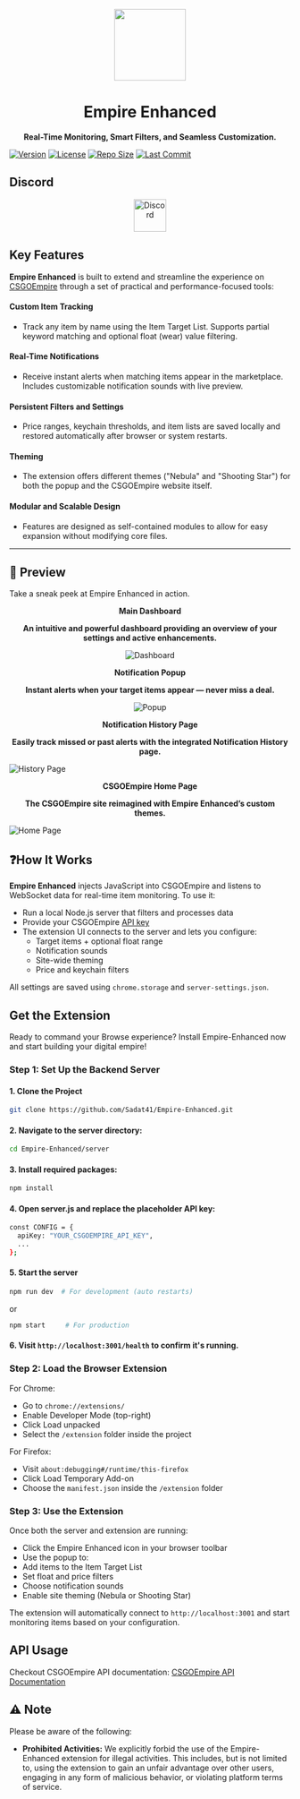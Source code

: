 

<p align="center">
  <a href="https://betterfloat.com/">
    <img width="128" src="https://github.com/Sadat41/Empire-Enhanced/blob/main/icon128.png?raw=true"/>
  </a>
  <h1 align="center">Empire Enhanced</h1>
</p>
<p align="center"><strong> Real-Time Monitoring, Smart Filters, and Seamless Customization. </strong></p>


[![Version](https://img.shields.io/badge/version-1.0.0-blue.svg)](https://github.com/Sadat41/Empire-Enhanced)
[![License](https://img.shields.io/badge/license-MIT-green.svg)](LICENSE.md)
[![Repo Size](https://img.shields.io/github/repo-size/Sadat41/Empire-Enhanced?label=repo%20size&color=orange)](https://github.com/Sadat41/Empire-Enhanced)
[![Last Commit](https://img.shields.io/github/last-commit/Sadat41/Empire-Enhanced?label=last%20commit&color=lightgrey)](https://github.com/Sadat41/Empire-Enhanced/commits/main)


## Discord 
<p align="center">
  <a href="https://discord.gg/tmX4HjmQKz">
    <picture>
      <source srcset="https://i.postimg.cc/Fzj7T05w/discord.png" media="(prefers-color-scheme: dark)">
      <img height="58" src="https://i.postimg.cc/Fzj7T05w/discord.png" alt="Discord"></picture></a>
</p>


## Key Features
**Empire Enhanced** is built to extend and streamline the experience on [CSGOEmpire](https://csgoempire.com) through a set of practical and performance-focused tools:
#### Custom Item Tracking  
- Track any item by name using the Item Target List. Supports partial keyword matching and optional float (wear) value filtering.
#### Real-Time Notifications  
- Receive instant alerts when matching items appear in the marketplace. Includes customizable notification sounds with live preview.
#### Persistent Filters and Settings  
- Price ranges, keychain thresholds, and item lists are saved locally and restored automatically after browser or system restarts.
#### Theming
- The extension offers different themes ("Nebula" and "Shooting Star") for both the popup and the CSGOEmpire website itself.
#### Modular and Scalable Design  
- Features are designed as self-contained modules to allow for easy expansion without modifying core files.
---
## 📸 Preview

Take a sneak peek at Empire Enhanced in action.
<p align="center"><strong>Main Dashboard</strong></p>
<p align="center"><strong>An intuitive and powerful dashboard providing an overview of your settings and active enhancements.</strong></p>
<p align="center">
  <img src="https://github.com/Sadat41/Empire-Enhanced/blob/main/Demo/Dashboard.gif" alt="Dashboard">
</p>


<p align="center"><strong>Notification Popup</strong></p>
<p align="center"><strong>Instant alerts when your target items appear — never miss a deal.</strong></p>
<p align="center">
  <img src="https://github.com/Sadat41/Empire-Enhanced/blob/main/Demo/Notification.png" alt="Popup">
</p>


<p align="center"><strong>Notification History Page</strong></p>
<p align="center"><strong>Easily track missed or past alerts with the integrated Notification History page.</strong></p>

![History Page](https://github.com/Sadat41/Empire-Enhanced/blob/main/Demo/History%20Page.png)


<p align="center"><strong>CSGOEmpire Home Page</strong></p>
<p align="center"><strong>The CSGOEmpire site reimagined with Empire Enhanced’s custom themes.</strong></p>

![Home Page](https://github.com/Sadat41/Empire-Enhanced/blob/main/Demo/Homepage.png)



## ❓How It Works
**Empire Enhanced** injects JavaScript into CSGOEmpire and listens to WebSocket data for real-time item monitoring.
To use it:
- Run a local Node.js server that filters and processes data
- Provide your CSGOEmpire [API key](https://csgoempire.com/trading/apikey)
- The extension UI connects to the server and lets you configure:
  -  Target items + optional float range
  -  Notification sounds
  -  Site-wide theming
  -  Price and keychain filters

All settings are saved using `chrome.storage` and `server-settings.json`.

## Get the Extension

Ready to command your Browse experience? Install Empire-Enhanced now and start building your digital empire!

### Step 1: Set Up the Backend Server

#### 1. Clone the Project
```bash
git clone https://github.com/Sadat41/Empire-Enhanced.git
```
#### 2. Navigate to the server directory:
``` bash
cd Empire-Enhanced/server
```
#### 3. Install required packages:
```bash
npm install
```
#### 4. Open server.js and replace the placeholder API key:
```bash
const CONFIG = {
  apiKey: "YOUR_CSGOEMPIRE_API_KEY",
  ...
};
```
#### 5. Start the server
```bash
npm run dev  # For development (auto restarts)
```
or
```bash
npm start     # For production
```
#### 6. Visit `http://localhost:3001/health` to confirm it's running.

### Step 2: Load the Browser Extension

For Chrome:
- Go to `chrome://extensions/`
- Enable Developer Mode (top-right)
- Click Load unpacked
- Select the `/extension` folder inside the project

For Firefox:
- Visit `about:debugging#/runtime/this-firefox`
- Click Load Temporary Add-on
- Choose the `manifest.json` inside the `/extension` folder

### Step 3: Use the Extension
Once both the server and extension are running:
- Click the Empire Enhanced icon in your browser toolbar
- Use the popup to:
- Add items to the Item Target List
- Set float and price filters
- Choose notification sounds
- Enable site theming (Nebula or Shooting Star)

The extension will automatically connect to `http://localhost:3001` and start monitoring items based on your configuration.

## API Usage
Checkout CSGOEmpire API documentation:
[CSGOEmpire API Documentation](https://docs.csgoempire.com/reference/getting-started-with-your-api)


## ⚠️ Note
Please be aware of the following:
* **Prohibited Activities:** We explicitly forbid the use of the Empire-Enhanced extension for illegal activities. This includes, but is not limited to, using the extension to gain an unfair advantage over other users, engaging in any form of malicious behavior, or violating platform terms of service. 
